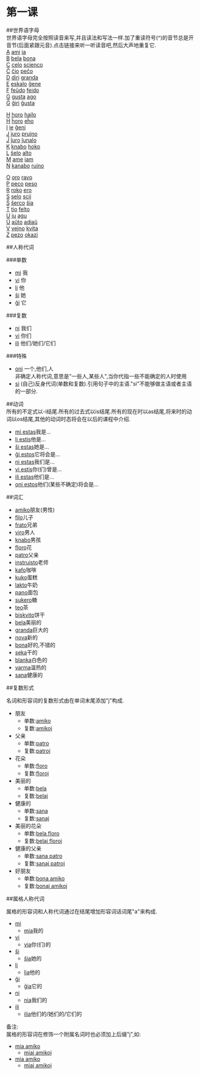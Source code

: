 ﻿第一课  
=================================  
##世界语字母  
世界语字母完全按照读音来写,并且读法和写法一样.加了重读符号(^)的音节总是开音节(后面紧跟元音).点击链接来听一听读音吧,然后大声地重复它.  
[A](Esperanto/sonoj/lec01/a.mp3) [ami](Esperanto/sonoj/lec01/ami.mp3) [ia](Esperanto/sonoj/lec01/ia.mp3)  
[B](Esperanto/sonoj/lec01/b.mp3) [bela](Esperanto/sonoj/lec01/bela.mp3) [bona](Esperanto/sonoj/lec01/bona.mp3)  
[C](Esperanto/sonoj/lec01/c.mp3) [celo](Esperanto/sonoj/lec01/celo.mp3) [scienco](Esperanto/sonoj/lec01/scienco.mp3)  
[Ĉ](Esperanto/sonoj/lec01/cx.mp3) [ĉio](Esperanto/sonoj/lec01/cxio.mp3) [peĉo](Esperanto/sonoj/lec01/pecxo.mp3)  
[D](Esperanto/sonoj/lec01/d.mp3) [diri](Esperanto/sonoj/lec01/diri.mp3) [granda](Esperanto/sonoj/lec01/granda.mp3)  
[E](Esperanto/sonoj/lec01/e.mp3) [eskalo](Esperanto/sonoj/lec01/eskalo.mp3) [ĝene](Esperanto/sonoj/lec01/gxene.mp3)  
[F](Esperanto/sonoj/lec01/f.mp3) [feŭdo](Esperanto/sonoj/lec01/feucdo.mp3) [feido](Esperanto/sonoj/lec01/feido.mp3)  
[G](Esperanto/sonoj/lec01/g.mp3) [gusta](Esperanto/sonoj/lec01/gusta.mp3) [ago](Esperanto/sonoj/lec01/ago.mp3)  
[Ĝ](Esperanto/sonoj/lec01/gx.mp3) [ĝiri](Esperanto/sonoj/lec01/gxiri.mp3) [ĝusta](Esperanto/sonoj/lec01/gxusta.mp3)  

[H](Esperanto/sonoj/lec01/h.mp3) [horo](Esperanto/sonoj/lec01/horo.mp3) [hajlo](Esperanto/sonoj/lec01/hajlo.mp3)  
[Ĥ](Esperanto/sonoj/lec01/hx.mp3) [ĥoro](Esperanto/sonoj/lec01/hxoro.mp3) [eĥo](Esperanto/sonoj/lec01/ehxo.mp3)  
[I](Esperanto/sonoj/lec01/i.mp3) [ie](Esperanto/sonoj/lec01/ie.mp3) [ĝeni](Esperanto/sonoj/lec01/gxeni.mp3)  
[J](Esperanto/sonoj/lec01/j.mp3) [juro](Esperanto/sonoj/lec01/juro.mp3) [prujno](Esperanto/sonoj/lec01/prujno.mp3)  
[Ĵ](Esperanto/sonoj/lec01/ĵ.mp3) [ĵuro](Esperanto/sonoj/lec01/jxuro.mp3) [ĵunalo](Esperanto/sonoj/lec01/jxunalo.mp3)  
[K](Esperanto/sonoj/lec01/k.mp3) [knabo](Esperanto/sonoj/lec01/knabo.mp3) [hoko](Esperanto/sonoj/lec01/hoko.mp3)  
[L](Esperanto/sonoj/lec01/l.mp3) [ŝelo](Esperanto/sonoj/lec01/sxelo.mp3) [alto](Esperanto/sonoj/lec01/alto.mp3)  
[M](Esperanto/sonoj/lec01/m.mp3) [ame](Esperanto/sonoj/lec01/ami.mp3) [iam](Esperanto/sonoj/lec01/iam.mp3)  
[N](Esperanto/sonoj/lec01/n.mp3) [kanabo](Esperanto/sonoj/lec01/kanabo.mp3) [ruino](Esperanto/sonoj/lec01/ruino.mp3)  

[O](Esperanto/sonoj/lec01/o.mp3) [oro](Esperanto/sonoj/lec01/oro.mp3) [ravo](Esperanto/sonoj/lec01/ravo.mp3)  
[P](Esperanto/sonoj/lec01/p.mp3) [peco](Esperanto/sonoj/lec01/peco.mp3) [peso](Esperanto/sonoj/lec01/peso.mp3)  
[R](Esperanto/sonoj/lec01/r.mp3) [roko](Esperanto/sonoj/lec01/roko.mp3) [ero](Esperanto/sonoj/lec01/ero.mp3)  
[S](Esperanto/sonoj/lec01/s.mp3) [selo](Esperanto/sonoj/lec01/selo.mp3) [scii](Esperanto/sonoj/lec01/scii.mp3)  
[Ŝ](Esperanto/sonoj/lec01/sx.mp3) [ŝerco](Esperanto/sonoj/lec01/sxerco.mp3) [ŝia](Esperanto/sonoj/lec01/sxia.mp3)  
[T](Esperanto/sonoj/lec01/t.mp3) [tio](Esperanto/sonoj/lec01/tio.mp3) [felto](Esperanto/sonoj/lec01/felto.mp3)  
[U](Esperanto/sonoj/lec01/u.mp3) [ju](Esperanto/sonoj/lec01/ju.mp3) [agu](Esperanto/sonoj/lec01/agu.mp3)  
[Ŭ](Esperanto/sonoj/lec01/ux.mp3) [aŭto](Esperanto/sonoj/lec01/auxto.mp3) [adiaŭ](Esperanto/sonoj/lec01/adiaux.mp3)  
[V](Esperanto/sonoj/lec01/v.mp3) [vejno](Esperanto/sonoj/lec01/vejno.mp3) [kvita](Esperanto/sonoj/lec01/kvita.mp3)  
[Z](Esperanto/sonoj/lec01/z.mp3) [pezo](Esperanto/sonoj/lec01/pezo.mp3) [okazi](Esperanto/sonoj/lec01/okazi.mp3)  

##人称代词  

###单数  

* [mi](Esperanto/sonoj/lec01/mi.mp3) 我  
* [vi](Esperanto/sonoj/lec01/vi.mp3) 你  
* [li](Esperanto/sonoj/lec01/li.mp3) 他
* [ŝi](Esperanto/sonoj/lec01/sxi.mp3) 她
* [ĝi](Esperanto/sonoj/lec01/gxi.mp3) 它

###复数  

* [ni](Esperanto/sonoj/lec01/ni.mp3) 我们
* [vi](Esperanto/sonoj/lec01/vi.mp3) 你们
* [ili](Esperanto/sonoj/lec01/ili.mp3) 他们/她们/它们

###特殊

* [oni](Esperanto/sonoj/lec01/oni.mp3) 一个,他们,人  
非确定人称代词,意思是"一些人,某些人",当你代指一些不能确定的人时使用  
* [si](Esperanto/sonoj/lec01/si.mp3) (自己)反身代词(单数和复数).引用句子中的主语."si"不能够做主语或者主语的一部分.  


##动词  
所有的不定式以-i结尾.所有的过去式以is结尾.所有的现在时以as结尾,将来时的动词以os结尾,其他的动词时态将会在以后的课程中介绍. 
* [mi estas](Esperanto/sonoj/lec01/btn193.mp3)我是...  
* [li estis](Esperanto/sonoj/lec01/btn194.mp3)他是...  
* [ŝi estas](Esperanto/sonoj/lec01/btn195.mp3)她是...  
* [ĝi estos](Esperanto/sonoj/lec01/btn196.mp3)它将会是...  
* [ni estas](Esperanto/sonoj/lec01/btn197.mp3)我们是...   
* [vi estis](Esperanto/sonoj/lec01/btn198.mp3)你(们)曾是...  
* [ili estas](Esperanto/sonoj/lec01/btn199.mp3)他们是...  
* [oni estos](Esperanto/sonoj/lec01/btn200.mp3)他们(某些不确定)将会是...  

##词汇  
* [amiko](Esperanto/sonoj/lec01/amiko.mp3)朋友(男性)  
* [filo](Esperanto/sonoj/lec01/filo.mp3)儿子  
* [frato](Esperanto/sonoj/lec01/frato.mp3)兄弟  
* [viro](Esperanto/sonoj/lec01/viro.mp3)男人  
* [knabo](Esperanto/sonoj/lec01/boy.mp3)男孩  
* [floro](Esperanto/sonoj/lec01/floro.mp3)花  
* [patro](Esperanto/sonoj/lec01/patro.mp3)父亲  
* [instruisto](Esperanto/sonoj/lec01/btn214.mp3)老师  
* [kafo](Esperanto/sonoj/lec01/kafo.mp3)咖啡  
* [kuko](Esperanto/sonoj/lec01/kuko.mp3)蛋糕  
* [lakto](Esperanto/sonoj/lec01/lakto.mp3)牛奶  
* [pano](Esperanto/sonoj/lec01/pano.mp3)面包  
* [sukero](Esperanto/sonoj/lec01/sukero.mp3)糖  
* [teo](Esperanto/sonoj/lec01/teo.mp3)茶  
* [biskvito](Esperanto/sonoj/lec01/biskvito.mp3)饼干  
* [bela](Esperanto/sonoj/lec01/bela.mp3)美丽的  
* [granda](Esperanto/sonoj/lec01/granda.mp3)巨大的  
* [nova](Esperanto/sonoj/lec01/nova.mp3)新的  
* [bona](Esperanto/sonoj/lec01/bona.mp3)好的,不错的  
* [seka](Esperanto/sonoj/lec01/seka.mp3)干的  
* [blanka](Esperanto/sonoj/lec01/blanka.mp3)白色的  
* [varma](Esperanto/sonoj/lec01/varma.mp3)温热的  
* [sana](Esperanto/sonoj/lec01/sana.mp3)健康的  

##复数形式  

名词和形容词的复数形式由在单词末尾添加"j"构成.  

* 朋友  
    * 单数:[amiko](Esperanto/sonoj/lec01/amiko.mp3)  
    * 复数:[amikoj](Esperanto/sonoj/lec01/amikoj.mp3)  
* 父亲  
    * 单数:[patro](Esperanto/sonoj/lec01/patro.mp3)  
    * 复数:[patroj](Esperanto/sonoj/lec01/patroj.mp3)  
* 花朵  
    * 单数:[floro](Esperanto/sonoj/lec01/floro.mp3)  
    * 复数:[floroj](Esperanto/sonoj/lec01/floroj.mp3)  
* 美丽的  
    * 单数:[bela](Esperanto/sonoj/lec01/bela.mp3)  
    * 复数:[belaj](Esperanto/sonoj/lec01/belaj.mp3)  
* 健康的  
    * 单数:[sana](Esperanto/sonoj/lec01/sana.mp3)  
    * 复数:[sanaj](Esperanto/sonoj/lec01/sanaj.mp3)  
* 美丽的花朵  
    * 单数:[bela floro](Esperanto/sonoj/lec01/btn235.mp3)  
    * 复数:[belaj floroj](Esperanto/sonoj/lec01/btn259.mp3)  
* 健康的父亲  
    * 单数:[sana patro](Esperanto/sonoj/lec01/btn236.mp3)  
    * 复数:[sanaj patroj](Esperanto/sonoj/lec01/btn260.mp3)  
* 好朋友  
    * 单数:[bona amiko](Esperanto/sonoj/lec01/btn237.mp3)  
    * 复数:[bonaj amikoj](Esperanto/sonoj/lec01/btn261.mp3)  

##属格人称代词  

属格的形容词和人称代词通过在结尾增加形容词话词尾"a"来构成.  

* [mi](Esperanto/sonoj/lec01/mi.mp3)  
    * [mia](Esperanto/sonoj/lec01/mia.mp3)我的  
* [vi](Esperanto/sonoj/lec01/vi.mp3)  
    * [via](Esperanto/sonoj/lec01/via.mp3)你(们)的  
* [ŝi](Esperanto/sonoj/lec01/sxi.mp3)  
    * [ŝia](Esperanto/sonoj/lec01/sxia.mp3)她的  
* [li](Esperanto/sonoj/lec01/li.mp3)  
    * [lia](Esperanto/sonoj/lec01/lia.mp3)他的  
* [ĝi](Esperanto/sonoj/lec01/gxi.mp3)  
    * [ĝia](Esperanto/sonoj/lec01/gxia.mp3)它的  
* [ni](Esperanto/sonoj/lec01/ni.mp3)  
    * [nia](Esperanto/sonoj/lec01/nia.mp3)我们的  
* [ili](Esperanto/sonoj/lec01/ili.mp3)  
    * [ilia](Esperanto/sonoj/lec01/ilia.mp3)他们的/她们的/它们的  


备注:  
属格的形容词在修饰一个附属名词时也必须加上后缀"j",如:  

* [mia amiko](Esperanto/sonoj/lec01/btn252.mp3)  
    * [miaj amikoj](Esperanto/sonoj/lec01/btn267.mp3)  
* [mia amiko](Esperanto/sonoj/lec01/btn252.mp3)  
    * [miaj amikoj](Esperanto/sonoj/lec01/btn267.mp3)  



        